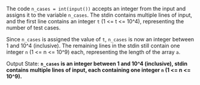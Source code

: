 The code `n_cases = int(input())` accepts an integer from the input and assigns it to the variable `n_cases`. The stdin contains multiple lines of input, and the first line contains an integer `t` (1 <= t <= 10^4), representing the number of test cases. 

Since `n_cases` is assigned the value of `t`, `n_cases` is now an integer between 1 and 10^4 (inclusive). The remaining lines in the stdin still contain one integer `n` (1 <= n <= 10^9) each, representing the length of the array `a`.

Output State: **`n_cases` is an integer between 1 and 10^4 (inclusive), stdin contains multiple lines of input, each containing one integer `n` (1 <= n <= 10^9).**